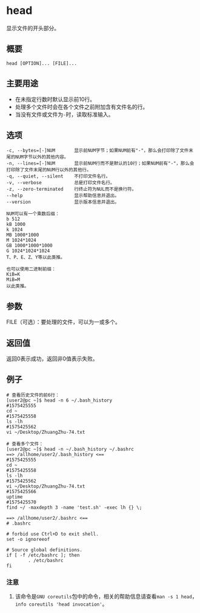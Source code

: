 head
===

显示文件的开头部分。

## 概要

```shell
head [OPTION]... [FILE]...
```

## 主要用途

- 在未指定行数时默认显示前10行。
- 处理多个文件时会在各个文件之前附加含有文件名的行。
- 当没有文件或文件为`-`时，读取标准输入。

## 选项

```shell
-c, --bytes=[-]NUM       显示前NUM字节；如果NUM前有"-"，那么会打印除了文件末尾的NUM字节以外的其他内容。
-n, --lines=[-]NUM       显示前NUM行而不是默认的10行；如果NUM前有"-"，那么会打印除了文件末尾的NUM行以外的其他行。
-q, --quiet, --silent    不打印文件名行。
-v, --verbose            总是打印文件名行。
-z, --zero-terminated    行终止符为NUL而不是换行符。
--help                   显示帮助信息并退出。
--version                显示版本信息并退出。

NUM可以有一个乘数后缀：
b 512
kB 1000
k 1024
MB 1000*1000
M 1024*1024
GB 1000*1000*1000
G 1024*1024*1024
T、P、E、Z、Y等以此类推。

也可以使用二进制前缀：
KiB=K
MiB=M
以此类推。
```

## 参数

FILE（可选）：要处理的文件，可以为一或多个。

## 返回值

返回0表示成功，返回非0值表示失败。

## 例子

```shell
# 查看历史文件的前6行：
[user2@pc ~]$ head -n 6 ~/.bash_history
#1575425555
cd ~
#1575425558
ls -lh
#1575425562
vi ~/Desktop/ZhuangZhu-74.txt
```

```shell
# 查看多个文件：
[user2@pc ~]$ head -n ~/.bash_history ~/.bashrc
==> /allhome/user2/.bash_history <==
#1575425555
cd ~
#1575425558
ls -lh
#1575425562
vi ~/Desktop/ZhuangZhu-74.txt
#1575425566
uptime
#1575425570
find ~/ -maxdepth 3 -name 'test.sh' -exec lh {} \;

==> /allhome/user2/.bashrc <==
# .bashrc

# forbid use Ctrl+D to exit shell.
set -o ignoreeof

# Source global definitions.
if [ -f /etc/bashrc ]; then
        . /etc/bashrc
fi

```


### 注意

1. 该命令是`GNU coreutils`包中的命令，相关的帮助信息请查看`man -s 1 head`，`info coreutils 'head invocation'`。


